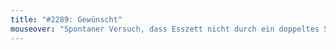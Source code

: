 ```yaml
---
title: "#2289: Gewünscht"
mouseover: "Spontaner Versuch, dass Esszett nicht durch ein doppeltes S zu ersetzen."
---
```


